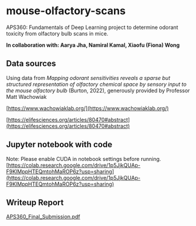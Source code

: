# mouse-olfactory-scans
APS360: Fundamentals of Deep Learning project to determine odorant toxicity from olfactory bulb scans in mice.

**In collaboration with: Aarya Jha, Namiral Kamal, Xiaofu (Fiona) Wong**

## Data sources
Using data from *Mapping odorant sensitivities reveals a sparse but structured representation of olfactory chemical space by sensory input to the mouse olfactory bulb* (Burton, 2022),
generously provided by Professor Matt Wachowiak

[https://www.wachowiaklab.org/](https://www.wachowiaklab.org/)

[https://elifesciences.org/articles/80470#abstract](https://elifesciences.org/articles/80470#abstract)

## Jupyter notebook with code
Note: Please enable CUDA in notebook settings before running.
[https://colab.research.google.com/drive/1p5JjkQUAp-F9KlMppHTEQmtohMaROP6z?usp=sharing](https://colab.research.google.com/drive/1p5JjkQUAp-F9KlMppHTEQmtohMaROP6z?usp=sharing)

## Writeup Report
[APS360_Final_Submission.pdf](APS360_Final_Submission.pdf)
